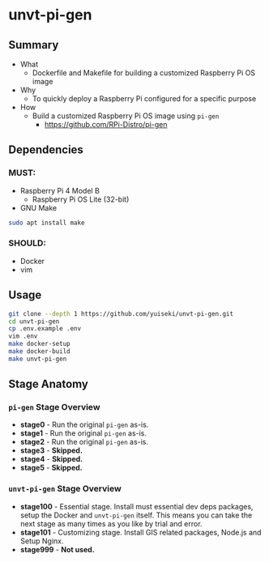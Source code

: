 # unvt-pi-gen

## Summary

- What
  - Dockerfile and Makefile for building a customized Raspberry Pi OS image
- Why
  - To quickly deploy a Raspberry Pi configured for a specific purpose
- How
  - Build a customized Raspberry Pi OS image using `pi-gen`
    - https://github.com/RPi-Distro/pi-gen

## Dependencies

### MUST:

- Raspberry Pi 4 Model B
  - Raspberry Pi OS Lite (32-bit)
- GNU Make

```bash
sudo apt install make
```

### SHOULD:

- Docker
- vim

## Usage

```bash
git clone --depth 1 https://github.com/yuiseki/unvt-pi-gen.git
cd unvt-pi-gen
cp .env.example .env
vim .env
make docker-setup
make docker-build
make unvt-pi-gen
```

## Stage Anatomy

### `pi-gen` Stage Overview

  - **stage0** - Run the original `pi-gen` as-is.
  - **stage1** - Run the original `pi-gen` as-is.
  - **stage2** - Run the original `pi-gen` as-is.
  - **stage3** - **Skipped.**
  - **stage4** - **Skipped.**
  - **stage5** - **Skipped.**

### `unvt-pi-gen` Stage Overview

  - **stage100** - Essential stage. Install must essential dev deps packages, setup the Docker and `unvt-pi-gen` itself.
    This means you can take the next stage as many times as you like by trial and error. 
  - **stage101** - Customizing stage. Install GIS related packages, Node.js and Setup Nginx.
  - **stage999** - **Not used.**
